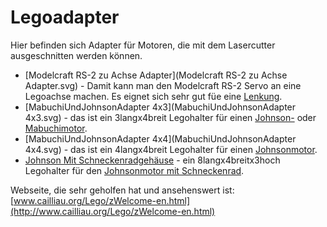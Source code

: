 Legoadapter
===========

Hier befinden sich Adapter für Motoren, die mit dem Lasercutter ausgeschnitten werden können.

- [Modelcraft RS-2 zu Achse Adapter](Modelcraft RS-2 zu Achse Adapter.svg) - Damit kann man den Modelcraft RS-2 Servo an eine Legoachse machen. Es eignet sich sehr gut füe eine [Lenkung](https://github.com/CoderDojoPotsdam/material/tree/master/roboter/legoauto#legoauto).
- [MabuchiUndJohnsonAdapter 4x3](MabuchiUndJohnsonAdapter 4x3.svg) - das ist ein 3langx4breit Legohalter für einen [Johnson-](../equipment/motoren/Johnson.md) oder [Mabuchimotor](../equipment/motoren/Mabuchi.md).
- [MabuchiUndJohnsonAdapter 4x4](MabuchiUndJohnsonAdapter 4x4.svg) - das ist ein 4langx4breit Legohalter für einen [Johnsonmotor](../equipment/motoren/Johnson.md).
- [Johnson Mit Schneckenradgehäuse](JohnsonMitSchneckenradGehäuse.svg) - ein 8langx4breitx3hoch Legohalter für den [Johnsonmotor mit Schneckenrad](../equipment/motoren/JohnsonMitSchneckenrad.md).


Webseite, die sehr geholfen hat und ansehenswert ist: [www.cailliau.org/Lego/zWelcome-en.html](http://www.cailliau.org/Lego/zWelcome-en.html)